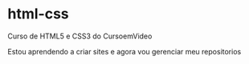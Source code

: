 # html-css
 Curso de HTML5 e CSS3 do CursoemVideo

Estou aprendendo a criar sites e agora vou gerenciar meu repositorios
